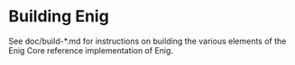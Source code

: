 Building Enig
=============

See doc/build-*.md for instructions on building the various
elements of the Enig Core reference implementation of Enig.
